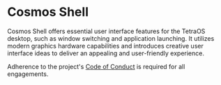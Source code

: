 # Cosmos Shell

Cosmos Shell offers essential user interface features for the TetraOS desktop, such as window switching and application launching. It utilizes modern graphics hardware capabilities and introduces creative user interface ideas to deliver an appealing and user-friendly experience.

Adherence to the project's [Code of Conduct](CODE_OF_CONDUCT.md) is required for all engagements.
